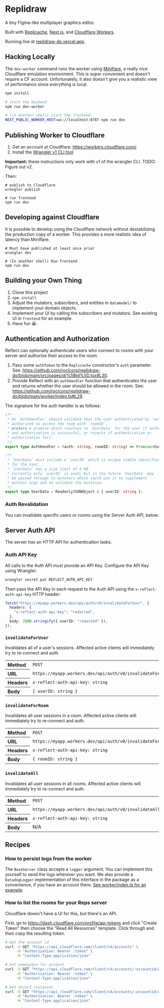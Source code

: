 # Replidraw

A tiny Figma-like multiplayer graphics editor.

Built with [Replicache](https://replicache.dev), [Next.js](https://nextjs.org/),
and [Cloudflare Workers](https://workers.cloudflare.com/).

Running live at [replidraw-do.vercel.app](https://replidraw-do.vercel.app/).

## Hacking Locally

The `dev-worker` command runs the worker using [Miniflare](https://miniflare.dev/), a really nice Cloudflare emulation environment. This is super convenient and doesn't require a CF account. Unfortunately, it also doesn't give you a realistic view of performance since everything is local.

```bash
npm install

# start the backend
npm run dev-worker

# (in another shell) start the frontend
NEXT_PUBLIC_WORKER_HOST=ws://localhost:8787 npm run dev
```

## Publishing Worker to Cloudflare

1. Get an account at Cloudflare: https://workers.cloudflare.com/.
2. Install the [Wrangler v1 CLI tool](https://developers.cloudflare.com/workers/wrangler/cli-wrangler/install-update/)

**Important:** these instructions only work with v1 of the wrangler CLI. TODO: Figure out v2.

Then:

```
# publish to Cloudflare
wrangler publish

# run frontend
npm run dev
```

## Developing against Cloudflare

It is possible to develop using the Cloudflare network without destabilizing the production copy of a worker. This provides a more realistic idea of latency than Miniflare.

```
# Must have published at least once prior
wrangler dev

# (In another shell) Run frontend
npm run dev
```

## Building your Own Thing

1. Clone this project
2. `npm install`
3. Adjust the mutators, subscribers, and entities in `datamodel/` to implement your domain objects.
4. Implement your UI by calling the subscribers and mutators. See existing UI in `frontend` for an example.
5. Have fun 😀.

## Authentication and Authorization

Reflect can optionally authenticate users who connect to rooms with your server and authorize their access to the room.

1. Pass some `authToken` to the `Replicache` constructor's `auth` parameter. See: https://github.com/rocicorp/replidraw-do/blob/main/src/pages/d/%5Bid%5D.tsx#L30.
2. Provide Reflect with an `authHandler` function that authenticates the user and returns whether the user should be allowed in the room. See: https://github.com/rocicorp/replidraw-do/blob/main/worker/index.ts#L29.

The signature for the auth handler is as follows:

```ts
/**
 * An `AuthHandler` should validate that the user authenticated by `auth` is
 * authorized to access the room with `roomID`.
 * @return A promise which resolves to `UserData` for the user if authentication
 * and authorization is successful, or rejects if authentication or
 * authorization fail.
 */
export type AuthHandler = (auth: string, roomID: string) => Promise<UserData>;

/**
 * `UserData` must include a `userID` which is unique stable identifier
 * for the user.
 * `UserData` has a size limit of 6 KB.
 * Currently only `userID` is used, but in the future `UserData` may
 * be passed through to mutators which could use it to supplement
 * mutator args and to validate the mutation.
 */
export type UserData = ReadonlyJSONObject & { userID: string };
```

### Auth Revalidation

You can invalidate specific users or rooms using the Server Auth API, below.

## Server Auth API

The server has an HTTP API for authentication tasks.

### Auth API Key

All calls to the Auth API must provide an API Key. Configure the API Key using Wrangler:

```bash
wrangler secret put REFLECT_AUTH_API_KEY
```

Then pass the API Key in each request to the Auth API using the `x-reflect-auth-api-key` HTTP header:

```ts
fetch("https://myapp.workers.dev/api/auth/v0/invalidateForUser", {
  headers: {
    "x-reflect-auth-api-key": "redacted",
  },
  body: JSON.stringify({ userID: "redacted" }),
});
```

### `invalidateForUser`

Invalidates all of a user's sessions. Affected active clients will immediately try to re-connect and auth.

<table>
     <tr>
          <th align="left">Method</th>
          <td><code>POST</code></td>
     </tr>
     <tr>
          <th align="left">URL</th>
          <td><code>https://myapp.workers.dev/api/auth/v0/invalidateForUser</code></td>
     </tr>
     <tr>
          <th align="left">Headers</th>
          <td><code>x-reflect-auth-api-key: string</code></td>
     </tr>
     <tr>
          <th align="left">Body</th>
          <td><code>{ userID: string }</code></td>
     </tr>
</table>

### `invalidateForRoom`

Invalidates all user sessions in a room. Affected active clients will immediately try to re-connect and auth.

<table>
     <tr>
          <th align="left">Method</th>
          <td><code>POST<code></td>
     </tr>
     <tr>
          <th align="left">URL</th>
          <td><code>https://myapp.workers.dev/api/auth/v0/invalidateForRoom</code></td>
     </tr>
     <tr>
          <th align="left">Headers</th>
          <td><code>x-reflect-auth-api-key: string</code></td>
     </tr>
     <tr>
          <th align="left">Body</th>
          <td><code>{ roomID: string }</code></td>
     </tr>
</table>

### `invalidateAll`

Invalidates all user sessions in all rooms. Affected active clients will immediately try to re-connect and auth.

<table>
     <tr>
          <th align="left">Method</th>
          <td><code>POST<code></td>
     </tr>
     <tr>
          <th align="left">URL</th>
          <td><code>https://myapp.workers.dev/api/auth/v0/invalidateAll</code></td>
     </tr>
     <tr>
          <th align="left">Headers</th>
          <td><code>x-reflect-auth-api-key: string</code></td>
     </tr>
     <tr>
          <th align="left">Body</th>
          <td>N/A</td>
     </tr>
</table>

## Recipes

### How to persist logs from the worker

The `BaseServer` class accepts a `logger` argument. You can implement this yourself to send the logs wherever you want. We also provide a `DatadogLogger` implementation of this interface in the package as a convenience, if you have an account there. [See worker/index.ts for an example](https://github.com/rocicorp/replidraw-do/blob/main/worker/index.ts#L17).

### How to list the rooms for your Reps server

Cloudflare doesn't have a UI for this, but there's an API.

First, go to https://dash.cloudflare.com/profile/api-tokens and click "Create Token" then choose the "Read All Resources" template. Click through and then copy the resulting token.

```bash
# Get the account id
curl -X GET "https://api.cloudflare.com/client/v4/accounts" \
     -H "Authorization: Bearer :token" \
     -H "Content-Type:application/json"

# Get namespace for account
curl -X GET "https://api.cloudflare.com/client/v4/accounts/:accountid/workers/durable_objects/namespaces" \
     -H "Authorization: Bearer :token" \
     -H "Content-Type:application/json"

# Get object instances
curl -X GET "https://api.cloudflare.com/client/v4/accounts/:accountid/workers/durable_objects/namespaces/:namespaceid/objects" \
     -H "Authorization: Bearer :token" \
     -H "Content-Type:application/json"
```
